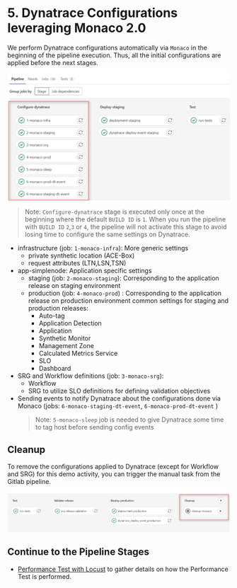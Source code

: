 # 5. Dynatrace Configurations leveraging Monaco 2.0

We perform Dynatrace configurations automatically via `Monaco` in the beginning of the pipeline execution. Thus, all the initial configurations are applied before the next stages. 

![gitlab-cicd](assets/gitlab_cicd_pipeline_monaco_stage.png)

> Note: `Configure-dynatrace` stage is executed only once at the beginning where the default `BUILD ID` is `1`. When you run the pipeline with `BUILD ID` `2`,`3` or `4`, the pipeline will not activate this stage to avoid losing time to configure the same settings on Dynatrace.  

- infrastructure (job: `1-monaco-infra`): More generic settings
  - private synthetic location (ACE-Box)
  - request attributes (LTN,LSN,TSN)
- app-simplenode: Application specific settings
  - staging (job: `2-monaco-staging`): Corresponding to the application release on staging environment
  - production (job: `4-monaco-prod`) : Corresponding to the application release on production environment
  common settings for staging and production releases:
    - Auto-tag
    - Application Detection
    - Application
    - Synthetic Monitor
    - Management Zone
    - Calculated Metrics Service
    - SLO 
    - Dashboard
- SRG and Workflow definitions (job: `3-monaco-srg`):
  - Workflow
  - SRG to utilize SLO definitions for defining validation objectives
- Sending events to notify Dynatrace about the configurations done via Monaco (jobs: `6-monaco-staging-dt-event`, `6-monaco-prod-dt-event` )
    > Note: `5-monaco-sleep` job is needed to give Dynatrace some time to tag host before sending config events

## Cleanup
  To remove the configurations applied to Dynatrace (except for Workflow and SRG) for this demo activity, you can trigger the manual task from the Gitlab pipeline. 
  
  ![gitlab-cicd](assets/gitlab_cicd_pipeline_monaco_cleanup.png)

## Continue to the Pipeline Stages
- [Performance Test with Locust](../04_Performance_Test/README.md) to gather details on how the Performance Test is performed.